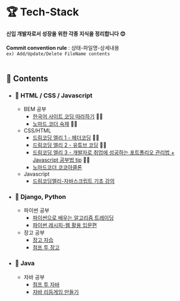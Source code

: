 # 🏆 Tech-Stack

#### 신입 개발자로서 성장을 위한 각종 지식을 정리합니다 :blush:

**Commit convention rule** : 상태-파일명-상세내용  
`ex) Add/Update/Delete FileName contents`  
<br>

## 📒 Contents

- ### 📖 HTML / CSS / Javascript
  - BEM 공부
    - [한국어 사이트 코딩 따라하기](https://nykim.work/15#:~:text=BEM%EC%9D%80%20Blcok%2C%20Element%2C%20Modifier%EB%A5%BC%20%EB%9C%BB%ED%95%A9%EB%8B%88%EB%8B%A4.) 🙆‍♀️
    - [노마드 코더 숙제](https://en.bem.info/methodology/quick-start/) 🙆‍♀️
  - CSS/HTML
    - [드림코딩 엘리 1 - 헤더코딩](https://www.youtube.com/watch?v=X91jsJyZofw&list=PLv2d7VI9OotQ1F92Jp9Ce7ovHEsuRQB3Y&index=14) 🙆‍♀️
    - [드림코딩 엘리 2 - 유튜브 코딩](https://www.youtube.com/watch?v=67stn7Pu7s4&list=PLv2d7VI9OotQ1F92Jp9Ce7ovHEsuRQB3Y&index=15) 🙆‍♀️
    - [드림코딩 엘리 3 - 개발자로 취업에 성공하는 포트폴리오 관리법 + Javascript 공부법 tip](https://www.youtube.com/watch?v=3xRpjLZUBeo&list=PLv2d7VI9OotQ1F92Jp9Ce7ovHEsuRQB3Y&index=17) 🙆‍♀️
    - [노마드코더 코코아클론](https://academy.nomadcoders.co/courses/enrolled/202997)
  - Javascript
    - [드림코딩엘리-자바스크립트 기초 강의](https://www.youtube.com/watch?v=wcsVjmHrUQg&list=PLv2d7VI9OotTVOL4QmPfvJWPJvkmv6h-2)
- ### :snake: Django, Python

  - 파이썬 공부
    - [파이썬으로 배우는 알고리즘 트레이딩](https://wikidocs.net/book/110)
    - [파이썬 레시피-웹 활용 입문편](https://wikidocs.net/book/2965)
  - 장고 공부
    - [장고 자습](https://wikidocs.net/book/837)
    - [점프 투 장고](https://wikidocs.net/book/4223)

- ### 📖 Java
  - 자바 공부
    - [점프 투 자바](https://wikidocs.net/book/31)
    - [자바 리듬게임 만들기](https://www.youtube.com/watch?v=xs92kqU2YWg&list=PLRx0vPvlEmdDySO3wDqMYGKMVH4Qa4QhR)
